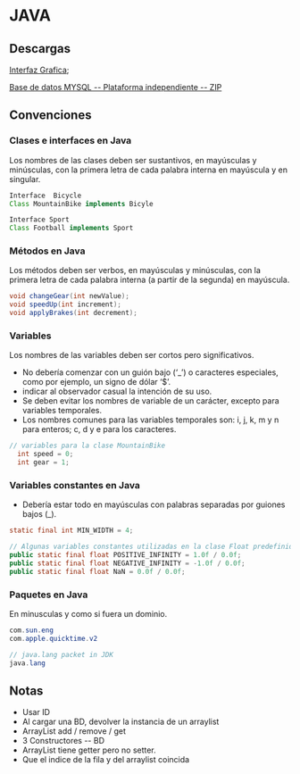# JAVA 

## Descargas

[Interfaz Grafica](https://www.eclipse.org/windowbuilder/download.php);



[Base de datos MYSQL -- Plataforma independiente -- ZIP](https://dev.mysql.com/downloads/connector/j/)


## Convenciones
### Clases e interfaces en Java
Los nombres de las clases deben ser sustantivos, en mayúsculas y minúsculas, con la primera letra de cada palabra interna en mayúscula y en singular.
```java
Interface  Bicycle
Class MountainBike implements Bicyle

Interface Sport
Class Football implements Sport
```

### Métodos en Java
Los métodos deben ser verbos, en mayúsculas y minúsculas, con la primera letra de cada palabra interna (a partir de la segunda) en mayúscula.
```java
void changeGear(int newValue);
void speedUp(int increment);
void applyBrakes(int decrement);
```
### Variables
Los nombres de las variables deben ser cortos pero significativos.

- No debería comenzar con un guión bajo (‘_’) o caracteres especiales, como por ejemplo, un signo de dólar ‘$’.
- indicar al observador casual la intención de su uso.
- Se deben evitar los nombres de variable de un carácter, excepto para variables temporales.
- Los nombres comunes para las variables temporales son: i, j, k, m y n para enteros; c, d y e para los caracteres.
```java
// variables para la clase MountainBike
  int speed = 0;
  int gear = 1;
```
### Variables constantes en Java
- Debería estar todo en mayúsculas con palabras separadas por guiones bajos (_).

```java
static final int MIN_WIDTH = 4;

// Algunas variables constantes utilizadas en la clase Float predefinida
public static final float POSITIVE_INFINITY = 1.0f / 0.0f;
public static final float NEGATIVE_INFINITY = -1.0f / 0.0f;
public static final float NaN = 0.0f / 0.0f;
```
### Paquetes en Java
En minusculas y como si fuera un dominio.
```java
com.sun.eng
com.apple.quicktime.v2

// java.lang packet in JDK
java.lang
```


## Notas
- Usar ID
- Al cargar  una BD, devolver la instancia de un arraylist 
- ArrayList add / remove / get
- 3 Constructores -- BD
- ArrayList tiene getter pero no setter.
- Que el indice de la fila y del arraylist coincida